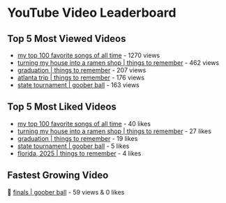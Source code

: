 # YouTube Video Leaderboard

## Top 5 Most Viewed Videos
- [my top 100 favorite songs of all time](https://youtu.be/zYnjnriU374) - 1270 views
- [turning my house into a ramen shop | things to remember](https://youtu.be/RBDZBPQs_fI) - 462 views
- [graduation | things to remember](https://youtu.be/l2r22Se8iw4) - 207 views
- [atlanta trip | things to remember](https://youtu.be/aROtkPs8i34) - 176 views
- [state tournament | goober ball](https://youtu.be/Ci5MFGdfzOE) - 163 views

## Top 5 Most Liked Videos
- [my top 100 favorite songs of all time](https://youtu.be/zYnjnriU374) - 40 likes
- [turning my house into a ramen shop | things to remember](https://youtu.be/RBDZBPQs_fI) - 27 likes
- [graduation | things to remember](https://youtu.be/l2r22Se8iw4) - 19 likes
- [state tournament | goober ball](https://youtu.be/Ci5MFGdfzOE) - 5 likes
- [florida, 2025 | things to remember](https://youtu.be/EGSwAs7yjAY) - 4 likes

## Fastest Growing Video
🔹 [finals | goober ball](https://youtu.be/srDTP8KR9QE) - 59 views & 0 likes
